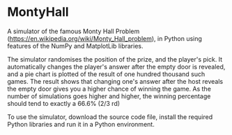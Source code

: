 # MontyHall
A simulator of the famous Monty Hall Problem (https://en.wikipedia.org/wiki/Monty_Hall_problem), in Python using features of the NumPy and MatplotLib libraries. 

The simulator randomises the position of the prize, and the player's pick. It automatically changes the player's answer after the empty door is revealed, and a pie chart is plotted of the result of one hundred thousand such games. The result shows that changing one's answer after the host reveals the empty door gives you a higher chance of winning the game. As the number of simulations goes higher and higher, the winning percentage should tend to exactly a 66.6% (2/3 rd)

To use the simulator, download the source code file, install the required Python libraries and run it in a Python environment.
